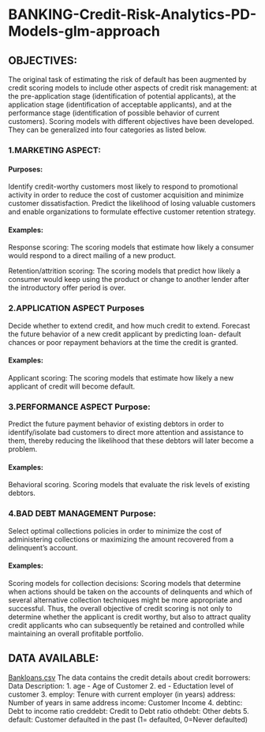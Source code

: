 # BANKING-Credit-Risk-Analytics-PD-Models-glm-approach
## OBJECTIVES:
The original task of estimating the risk of default has been augmented by credit scoring models to include other aspects of credit risk
management: at the pre-application stage (identification of potential applicants), at the application stage (identification of acceptable
applicants), and at the performance stage (identification of possible behavior of current customers).
Scoring models with different objectives have been developed. They can be generalized into four categories as listed below.

### 1.MARKETING ASPECT:
#### Purposes:
Identify credit-worthy customers most likely to respond to promotional activity in order to reduce the cost of customer acquisition and
minimize customer dissatisfaction.
Predict the likelihood of losing valuable customers and enable organizations to formulate effective customer retention strategy.

#### Examples:
Response scoring: The scoring models that estimate how likely a consumer would respond to a direct mailing of a new product.

Retention/attrition scoring: The scoring models that predict how likely a consumer would keep using the product or change to 
another lender after the introductory offer period is over.

### 2.APPLICATION ASPECT Purposes
Decide whether to extend credit, and how much credit to extend.
Forecast the future behavior of a new credit applicant by predicting loan- default chances or poor repayment behaviors at the time the credit is granted.
#### Examples:
Applicant scoring: The scoring models that estimate how likely a new applicant of credit will become default.

### 3.PERFORMANCE ASPECT Purpose:
Predict the future payment behavior of existing debtors in order to identify/isolate bad customers to direct more attention and assistance
to them, thereby reducing the likelihood that these debtors will later become a problem.
#### Examples:
Behavioral scoring. Scoring models that evaluate the risk levels of existing debtors.
### 4.BAD DEBT MANAGEMENT Purpose:
Select optimal collections policies in order to minimize the cost of administering collections or maximizing the amount recovered from a delinquent’s account.
#### Examples:
Scoring models for collection decisions: Scoring models that determine when actions should be taken on the accounts of delinquents and 
which of several alternative collection techniques might be more appropriate and successful.
Thus, the overall objective of credit scoring is not only to determine whether the applicant is credit worthy, but also to attract 
quality credit applicants who can subsequently be retained and controlled while maintaining an overall profitable portfolio.



## DATA AVAILABLE:
[Bankloans.csv](https://drive.google.com/drive/u/0/folders/1zOU3O5kGBwCUuZ7CMI-rozLikQD4etaK)
The data contains the credit details about credit borrowers:
  Data Description:
    1. age - Age of Customer
    2. ed - Eductation level of customer
    3. employ: Tenure with current employer (in years) address: Number of years in same address income: Customer Income
    4. debtinc: Debt to income ratio creddebt: Credit to Debt ratio othdebt: Other debts
    5. default: Customer defaulted in the past (1= defaulted, 0=Never defaulted)





